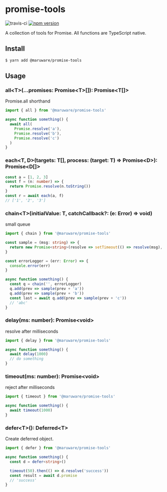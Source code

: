 # promise-tools

![travis-ci](https://travis-ci.org/maruware/promise-tools.svg?branch=master)
[![npm version](https://badge.fury.io/js/%40maruware%2Fpromise-tools.svg)](https://badge.fury.io/js/%40maruware%2Fpromise-tools)

A collection of tools for Promise.
All functions are TypeScript native.

## Install

```sh
$ yarn add @maruware/promise-tools
```

## Usage

### all\<T>(...promises: Promise\<T>[]): Promise\<T[]>

Promise.all shorthand

```ts
import { all } from '@maruware/promise-tools'

async function something() {
  await all(
    Promise.resolve('a'),
    Promise.resolve('b'),
    Promise.resolve('c')
  )
}
```

###  each\<T, D>(targets: T[], process: (target: T) => Promise\<D>): Promise\<D[]>

```ts
const a = [1, 2, 3]
const f = (n: number) => {
  return Promise.resolve(n.toString())
}
const r = await each(a, f)
// ['1', '2', '3']
```

### chain\<T>(initialValue: T, catchCallback?: (e: Error) => void)

small queue

```ts
import { chain } from '@maruware/promise-tools'

const sample = (msg: string) => {
  return new Promise<string>(resolve => setTimeout(() => resolve(msg), 10))
}

const errorLogger = (err: Error) => {
  console.error(err)
}

async function something() {
  const q = chain('', errorLogger)
  q.add(prev => sample(prev + 'a'))
  q.add(prev => sample(prev + 'b'))
  const last = await q.add(prev => sample(prev + 'c'))
  // 'abc'
}
```

### delay(ms: number): Promise\<void>

resolve after milliseconds

```ts
import { delay } from '@maruware/promise-tools'

async function something() {
  await delay(1000)
  // do something
}
```

### timeout(ms: number): Promise\<void>

reject after milliseconds

```ts
import { timeout } from '@maruware/promise-tools'

async function something() {
  await timeout(1000)
}
```

### defer\<T>(): Deferred\<T>

Create deferred object.

```ts
import { defer } from '@maruware/promise-tools'

async function something() {
  const d = defer<string>()

  timeout(50).then(() => d.resolve('success'))
  const result = await d.promise
  // 'success'
}
```

